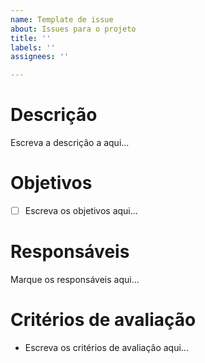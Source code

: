 ```yaml
---
name: Template de issue
about: Issues para o projeto
title: ''
labels: ''
assignees: ''

---
```


# Descrição
Escreva a descrição a aqui...
# Objetivos
- [ ] Escreva os objetivos aqui...
# Responsáveis
Marque os responsáveis aqui...
# Critérios de avaliação 
* Escreva os critérios de avaliação aqui...
